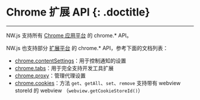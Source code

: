 # Chrome 扩展 API {: .doctitle}
---

NW.js 支持所有 [Chrome 应用平台](https://developer.chrome.com/apps/api_index) 的 chrome.* API。

NW.js 也支持部分 [扩展平台](https://developer.chrome.com/extensions/api_index) 的 chrome.* API，参考下面的文档列表：

* [chrome.contentSettings](https://developer.chrome.com/extensions/contentSettings)：用于控制通知的设置
* [chrome.tabs](https://developer.chrome.com/extensions/tabs)：用于完全支持开发工具扩展
* [chrome.proxy](https://developer.chrome.com/extensions/proxy)：管理代理设置
* [chrome.cookies](https://developer.chrome.com/extensions/cookies)：方法 `get`、`getAll`、`set`、`remove` 支持带有 webview storeId 的 webview （`webview.getCookieStoreId()`）